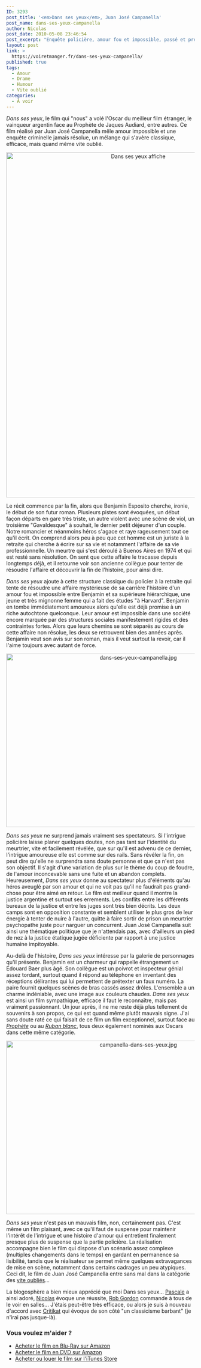 ```yaml
---
ID: 3293
post_title: '<em>Dans ses yeux</em>, Juan José Campanella'
post_name: dans-ses-yeux-campanella
author: Nicolas
post_date: 2010-05-08 23:46:54
post_excerpt: "Enquête policière, amour fou et impossible, passé et présent s'entremêlent dans le film de Campanella. Dans ses yeux est très efficace et plaisant, mais pas vraiment exceptionnel non plus…"
layout: post
link: >
  https://voiretmanger.fr/dans-ses-yeux-campanella/
published: true
tags:
  - Amour
  - Drame
  - Humour
  - Vite oublié
categories:
  - À voir
---
```

<em>Dans ses yeux</em>, le film qui "nous" a volé l'Oscar du meilleur film étranger, le vainqueur argentin face au Prophète de Jaques Audiard, entre autres. Ce film réalisé par Juan José Campanella mêle amour impossible et une enquête criminelle jamais résolue, un mélange qui s'avère classique, efficace, mais quand même vite oublié.


<div style="text-align: center;"><a href="http://www.allocine.fr/film/fichefilm_gen_cfilm=171223.html" target="_blank"><img class="aligncenter" src="https://voiretmanger.fr/wp-content/uploads/2010/05/dans-ses-yeux.jpg" alt="Dans ses yeux affiche" width="690" height="919" border="0" /></a></div>


<p>Le récit commence par la fin, alors que Benjamin Esposito cherche, ironie, le début de son futur roman. Plusieurs pistes sont évoquées, un début façon départs en gare très triste, un autre violent avec une scène de viol, un troisième "Gavaldesque" à souhait, le dernier petit déjeuner d'un couple. Notre romancier et néanmoins héros s'agace et raye rageusement tout ce qu'il écrit. On comprend alors peu à peu que cet homme est un juriste à la retraite qui cherche à écrire sur sa vie et notamment l'affaire de sa vie professionnelle. Un meurtre qui s'est déroulé à Buenos Aires en 1974 et qui est resté sans résolution. On sent que cette affaire le tracasse depuis longtemps déjà, et il retourne voir son ancienne collègue pour tenter de résoudre l'affaire et découvrir la fin de l'histoire, pour ainsi dire.</p>
<p><em>Dans ses yeux</em> ajoute à cette structure classique du policier à la retraite qui tente de résoudre une affaire mystérieuse de sa carrière l'histoire d'un amour fou et impossible entre Benjamin et sa supérieure hiérarchique, une jeune et très mignonne femme qui a fait des études "à Harvard". Benjamin en tombe immédiatement amoureux alors qu'elle est déjà promise à un riche autochtone quelconque. Leur amour est impossible dans une société encore marquée par des structures sociales manifestement rigides et des contraintes fortes. Alors que leurs chemins se sont séparés au cours de cette affaire non résolue, les deux se retrouvent bien des années après. Benjamin veut son avis sur son roman, mais il veut surtout la revoir, car il l'aime toujours avec autant de force.</p>

<div style="text-align: center;"><img class="aligncenter" src="https://voiretmanger.fr/wp-content/uploads/2010/05/dans-ses-yeux-campanella.jpg" alt="dans-ses-yeux-campanella.jpg" width="690" height="462" border="0" /></div>
<p><em>Dans ses yeux</em> ne surprend jamais vraiment ses spectateurs. Si l'intrigue policière laisse planer quelques doutes, non pas tant sur l'identité du meurtrier, vite et facilement révélée, que sur qu'il est advenu de ce dernier, l'intrigue amoureuse elle est comme sur des rails. Sans révéler la fin, on peut dire qu'elle ne surprendra sans doute personne et que ça n'est pas son objectif. Il s'agit d'une variation de plus sur le thème du coup de foudre, de l'amour inconcevable sans une fuite et un abandon complets. Heureusement, <em>Dans ses yeux</em> donne au spectateur plus d'éléments qu'au héros aveuglé par son amour et qui ne voit pas qu'il ne faudrait pas grand-chose pour être aimé en retour. Le film est meilleur quand il montre la justice argentine et surtout ses errements. Les conflits entre les différents bureaux de la justice et entre les juges sont très bien décrits. Les deux camps sont en opposition constante et semblent utiliser le plus gros de leur énergie à tenter de nuire à l'autre, quitte à faire sortir de prison un meurtrier psychopathe juste pour narguer un concurrent. Juan José Campanella suit ainsi une thématique politique que je n'attendais pas, avec d'ailleurs un pied de nez à la justice étatique jugée déficiente par rapport à une justice humaine impitoyable.</p>
<p>Au-delà de l'histoire, <em>Dans ses yeux</em> intéresse par la galerie de personnages qu'il présente. Benjamin est un charmeur qui rappelle étrangement un Édouard Baer plus âgé. Son collègue est un poivrot et inspecteur génial assez tordant, surtout quand il répond au téléphone en inventant des réceptions délirantes qui lui permettent de prétexter un faux numéro. La paire fournit quelques scènes de bras cassés assez drôles. L'ensemble a un charme indéniable, avec une image aux couleurs chaudes. <em>Dans ses yeux</em> est ainsi un film sympathique, efficace il faut le reconnaître, mais pas vraiment passionnant. Un jour après, il ne me reste déjà plus tellement de souvenirs à son propos, ce qui est quand même plutôt mauvais signe. J'ai sans doute raté ce qui faisait de ce film un film exceptionnel, surtout face au <em><a href="https://voiretmanger.fr/2009/08/28/un-prophete-audiard/">Prophète</a></em> ou au <em><a href="https://voiretmanger.fr/2009/10/23/le-ruban-blanc-haneke/">Ruban blanc</a></em>, tous deux également nominés aux Oscars dans cette même catégorie.</p>

<div style="text-align: center;"><img class="aligncenter" src="https://voiretmanger.fr/wp-content/uploads/2010/05/campanella-dans-ses-yeux.jpg" alt="campanella-dans-ses-yeux.jpg" width="690" height="462" border="0" /></div>
<p><em>Dans ses yeux</em> n'est pas un mauvais film, non, certainement pas. C'est même un film plaisant, avec ce qu'il faut de suspense pour maintenir l'intérêt de l'intrigue et une histoire d'amour qui entretient finalement presque plus de suspense que la partie policière. La réalisation accompagne bien le film qui dispose d'un scénario assez complexe (multiples changements dans le temps) en gardant en permanence sa lisibilité, tandis que le réalisateur se permet même quelques extravagances de mise en scène, notamment dans certains cadrages un peu atypiques. Ceci dit, le film de Juan José Campanella entre sans mal dans la catégorie des <a href="https://voiretmanger.fr/tag/vite-oublie">vite oubliés</a>...</p>
<p>La blogosphère a bien mieux apprécié que moi Dans ses yeux... <a href="http://www.surlarouteducinema.com/archive/2010/05/08/dans-ses-yeux-de.html">Pascale</a> a ainsi adoré, <a href="http://www.filmosphere.com/2010/04/critique-dans-ses-yeux-el-secreto-de-sus-ojos-2009/">Nicolas</a> évoque une réussite, <a href="http://www.toujoursraison.com/2010/04/dans-ses-yeux.html">Rob Gordon</a> commande à tous de le voir en salles… J'étais peut-être très efficace, ou alors je suis à nouveau d'accord avec <a href="http://www.critikat.com/Dans-ses-yeux.html">Critikat</a> qui évoque de son côté "un classicisme barbant" (je n'irai pas jusque-là).</p>

<div class="amazon">
<h3>Vous voulez m'aider ?</h3>
<ul>
	<li><a href="http://www.amazon.fr/gp/product/B003RC5HU6/ref=as_li_ss_tl?ie=UTF8&amp;tag=leblogdenic07-21&amp;linkCode=as2&amp;camp=1642&amp;creative=19458&amp;creativeASIN=B003RC5HU6">Acheter le film en Blu-Ray sur Amazon</a></li>
	<li><a href="http://www.amazon.fr/gp/product/B003RC5HUG/ref=as_li_ss_tl?ie=UTF8&amp;tag=leblogdenic07-21&amp;linkCode=as2&amp;camp=1642&amp;creative=19458&amp;creativeASIN=B003RC5HUG">Acheter le film en DVD sur Amazon</a></li>
	<li><a href="http://itunes.apple.com/fr/movie/dans-ses-yeux-vost/id390962686">Acheter ou louer le film sur l'iTunes Store</a></li>
</ul>
</div>